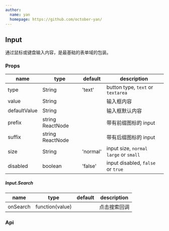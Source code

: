 ```yaml
---
author:
  name: yan
  homepage: https://github.com/october-yan/
---
```


## Input

通过鼠标或键盘输入内容，是最基础的表单域的包装。

### Props
|name|type|default|description|
|---|---|---|---|
|type|String|'text'|button type, `text` or `textarea`|
|value|String||输入框内容|
|defaultValue|String||输入框默认内容|
|prefix|string ReactNode||带有前缀图标的 input|
|suffix|string ReactNode||带有后缀图标的 input|
|size|String|'normal'|input size, `normal` `large` or `small` |
|disabled|boolean|'false'|input disabled, `false` or `true` |

##### Input.Search
|name|type|default|description|
|---|---|---|---|
|onSearch|function(value)||点击搜索回调|


### Api